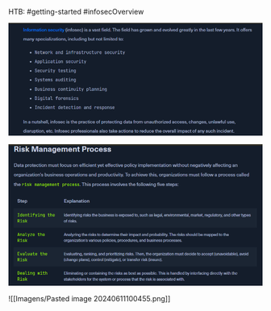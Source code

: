 HTB: #getting-started #infosecOverview

![](../../../../Cybersecurity/Imagens/Pasted%20image%2020240611100421.png)

![](../../../../Cybersecurity/Imagens/Pasted%20image%2020240611100440.png)

![[Imagens/Pasted image 20240611100455.png]]

